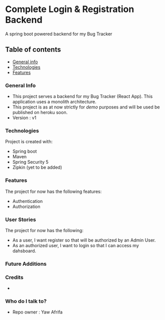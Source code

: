 # Complete Login & Registration Backend #

A spring boot powered backend for my Bug Tracker

## Table of contents
* [General info](#general-info)
* [Technologies](#technologies)
* [Features](#features)

### General Info ###

* This project serves a backend for my Bug Tracker (React App). This application uses a monolith architecture.
* This project is as at now strictly for *demo* purposes and will be used be published on heroku soon.
* Version : v1

### Technologies ###
Project is created with:

* Spring boot 
* Maven
* Spring Security 5
* Zipkin (yet to be added)


### Features ###
 The project for now has the following features: 
* Authentication
* Authorization


### User Stories ###
 The project for now has the following: 
* As a user, I want register so that will be authorized by an Admin User.
* As an authorized user, I want to login so that I can access my dahsboard.

### Future Additions


### Credits ###
* 


### Who do I talk to? ###
* Repo owner : Yaw Afrifa


